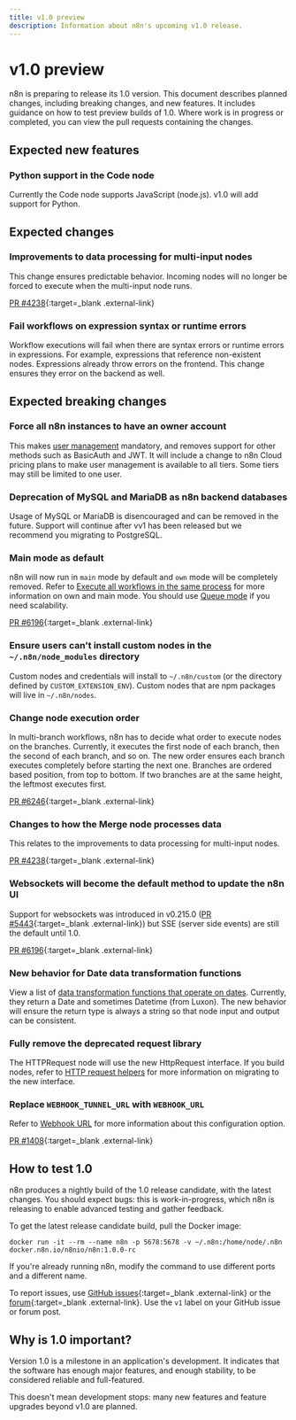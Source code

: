 ```yaml
---
title: v1.0 preview
description: Information about n8n's upcoming v1.0 release.
---
```


# v1.0 preview

n8n is preparing to release its 1.0 version. This document describes planned changes, including breaking changes, and new features. It includes guidance on how to test preview builds of 1.0. Where work is in progress or completed, you can view the pull requests containing the changes.

## Expected new features

### Python support in the Code node

Currently the Code node supports JavaScript (node.js). v1.0 will add support for Python.

## Expected changes

### Improvements to data processing for multi-input nodes

This change ensures predictable behavior. Incoming nodes will no longer be forced to execute when the multi-input node runs.

[PR #4238](https://github.com/n8n-io/n8n/pull/4238){:target=_blank .external-link}

### Fail workflows on expression syntax or runtime errors

Workflow executions will fail when there are syntax errors or runtime errors in expressions. For example, expressions that reference non-existent nodes. Expressions already throw errors on the frontend. This change ensures they error on the backend as well.

## Expected breaking changes

### Force all n8n instances to have an owner account

This makes [user management](/user-management/) mandatory, and removes support for other methods such as BasicAuth and JWT. It will include a change to n8n Cloud pricing plans to make user management is available to all tiers. Some tiers may still be limited to one user.

### Deprecation of MySQL and MariaDB as n8n backend databases

Usage of MySQL or MariaDB is disencouraged and can be removed in the future. Support will continue after vv1 has been released but we recommend you migrating to PostgreSQL.

### Main mode as default

n8n will now run in `main` mode by default and `own` mode will be completely removed. Refer to [Execute all workflows in the same process](/hosting/environment-variables/configuration-methods/#execute-all-workflows-in-the-same-process) for more information on own and main mode. You should use [Queue mode](/hosting/scaling/queue-mode/) if you need scalability.

[PR #6196](https://github.com/n8n-io/n8n/pull/6196){:target=_blank .external-link}

### Ensure users can't install custom nodes in the `~/.n8n/node_modules` directory

Custom nodes and credentials will install to `~/.n8n/custom` (or the directory defined by `CUSTOM_EXTENSION_ENV`). Custom nodes that are npm packages will live in `~/.n8n/nodes`.

### Change node execution order

In multi-branch workflows, n8n has to decide what order to execute nodes on the branches. Currently, it executes the first node of each branch, then the second of each branch, and so on. The new order ensures each branch executes completely before starting the next one. Branches are ordered based position, from top to bottom. If two branches are at the same height, the leftmost executes first.

[PR #6246](https://github.com/n8n-io/n8n/pull/6246){:target=_blank .external-link}

### Changes to how the Merge node processes data

This relates to the improvements to data processing for multi-input nodes. 

[PR #4238](https://github.com/n8n-io/n8n/pull/4238){:target=_blank .external-link}


### Websockets will become the default method to update the n8n UI

Support for websockets was introduced in v0.215.0 ([PR #5443](https://github.com/n8n-io/n8n/pull/5443){:target=_blank .external-link}) but SSE (server side events) are still the default until 1.0. 

[PR #6196](https://github.com/n8n-io/n8n/pull/6196){:target=_blank .external-link}

### New behavior for Date data transformation functions

 View a list of [data transformation functions that operate on dates](/code-examples/expressions/data-transformation-functions/dates/). Currently, they return a Date and sometimes Datetime (from Luxon). The new behavior will ensure the return type is always a string so that node input and output can be consistent.

### Fully remove the deprecated request library

The HTTPRequest node will use the new HttpRequest interface. If you build nodes, refer to [HTTP request helpers](https://docs.n8n.io/integrations/creating-nodes/build/reference/http-helpers/) for more information on migrating to the new interface.

### Replace `WEBHOOK_TUNNEL_URL` with `WEBHOOK_URL`

Refer to [Webhook URL](/hosting/environment-variables/configuration-methods/#webhook-url) for more information about this configuration option.

[PR #1408](https://github.com/n8n-io/n8n/pull/1408){:target=_blank .external-link}

## How to test 1.0

n8n produces a nightly build of the 1.0 release candidate, with the latest changes. You should expect bugs: this is work-in-progress, which n8n is releasing to enable advanced testing and gather feedback.

To get the latest release candidate build, pull the Docker image:

```shell
docker run -it --rm --name n8n -p 5678:5678 -v ~/.n8n:/home/node/.n8n docker.n8n.io/n8nio/n8n:1.0.0-rc
```

If you're already running n8n, modify the command to use different ports and a different name.

To report issues, use [GitHub issues](https://github.com/n8n-io/n8n/issues){:target=_blank .external-link} or the [forum](https://community.n8n.io/){:target=_blank .external-link}. Use the `v1` label on your GitHub issue or forum post.

## Why is 1.0 important?

Version 1.0 is a milestone in an application's development. It indicates that the software has enough major features, and enough stability, to be considered reliable and full-featured.

This doesn't mean development stops: many new features and feature upgrades beyond v1.0 are planned.
